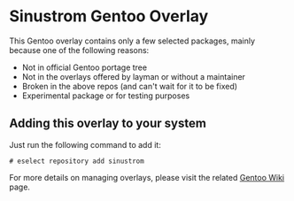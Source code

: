 Sinustrom Gentoo Overlay
========================

This Gentoo overlay contains only a few selected packages,
mainly because one of the following reasons:

* Not in official Gentoo portage tree
* Not in the overlays offered by layman or without a maintainer
* Broken in the above repos (and can't wait for it to be fixed)
* Experimental package or for testing purposes

## Adding this overlay to your system

Just run the following command to add it:

    # eselect repository add sinustrom

For more details on managing overlays, please visit the related
[Gentoo Wiki](https://wiki.gentoo.org/wiki/Eselect/Repository) page.
